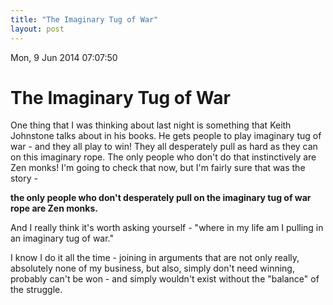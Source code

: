 ```yaml
---
title: "The Imaginary Tug of War"
layout: post 
---
```


Mon, 9 Jun 2014 07:07:50 

# The Imaginary Tug of War

One thing that I was thinking about last night is something that Keith
Johnstone talks about in his books.  He gets people to play imaginary tug
of war - and they all play to win!  They all desperately pull as hard as
they can on this imaginary rope.  The only people who don't do that
instinctively are Zen monks! I'm going to check that now, but I'm fairly
sure that was the story -



**the only people who don't desperately pull on the imaginary tug of war
rope are Zen monks.**



And I really think it's worth asking yourself - "where in my life am I
pulling in an imaginary tug of war."



I know I do it all the time - joining in arguments that are not only
really, absolutely none of my business, but also, simply don't need
winning, probably can't be won - and simply wouldn't exist without the
"balance" of the struggle.
